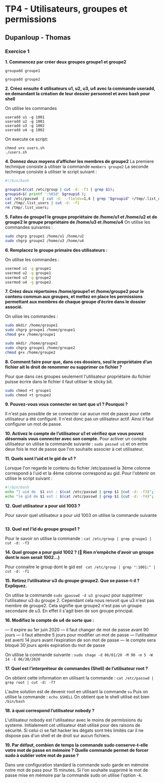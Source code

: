 # TP4 - Utilisateurs, groupes et permissions
## Dupanloup - Thomas

### Exercice 1

__1. Commencez par créer deux groupes groupe1 et groupe2__

```groupadd groupe1```

```groupadd groupe2```

__2. Créez ensuite 4 utilisateurs u1, u2, u3, u4 avec la commande useradd, en demandant la création de
leur dossier personnel et avec bash pour shell__

On utilise les commandes
```
useradd u1 -g 1001
useradd u2 -g 1001
useradd u3 -g 1002
useradd u4 -g 1002
```

On execute ce script: 
```
chmod u+x users.sh
./users.sh
```

__4. Donnez deux moyens d’afficher les membres de groupe2__
La premiere technique consiste à utiliser la commande ``` members groupe2 ```
La seconde technique consiste à utiliser le script suivant : 
```bash 
#!/bin/bash

groupid=$(cat /etc/group | cut -d: -f3 | grep $1);
groupid=$( printf ':%01d' $groupid );
cat /etc/passwd  | cut -d: --fields=1,4 | grep "$groupid" >/tmp/.list_users ;
cat /tmp/.list_users | cut -d: -f1
rm /tmp/.list_users;
```

__5. Faites de groupe1 le groupe propriétaire de /home/u1 et /home/u2 et de groupe2 le groupe propriétaire
de /home/u3 et /home/u4__
On utilise les commandes suivantes : 
```bash
sudo chgrp groupe1 /home/u1 /home/u2
sudo chgrp groupe2 /home/u3 /home/u4
```


__6. Remplacez le groupe primaire des utilisateurs :__ 

On utilise les commandes :
``` bash 
usermod u1 -g groupe1 
usermod u2 -g groupe1 
usermod u3 -g groupe2
usermod u4 -g groupe2
```

__7. Créez deux répertoires /home/groupe1 et /home/groupe2 pour le contenu commun aux groupes, et
mettez en place les permissions permettant aux membres de chaque groupe d’écrire dans le dossier
associé.__

On uilise les commandes : 
```bash 
sudo mkdir /home/groupe1
sudo chgrp groupe1 /home/groupe1
chmod g+x /home/groupe1

sudo mkdir /home/groupe2
sudo chgrp groupe1 /home/groupe2
chmod g+x /home/groupe2
```

__8. Comment faire pour que, dans ces dossiers, seul le propriétaire d’un fichier ait le droit de renommer
ou supprimer ce fichier ?__

Pour que dans ces groupes seulement l'utilisateur propriétaire du fichier puisse écrire dans le fichier il faut utiliser le sticky bit. 
```bash
sudo chmod +t groupe1
sudo chmod +t groupe2
```
__9. Pouvez-vous vous connecter en tant que u1 ? Pourquoi ?__

Il n'est pas possible de se connecter car aucun mot de passe pour cette utilisateur a été configuré. Il n'est donc pas un utilisateur actif. Ainsi il faut configurer un mot de passe. 


__10. Activez le compte de l’utilisateur u1 et vérifiez que vous pouvez désormais vous connecter avec son
compte.__
Pour activer un compte utilisateur on utilise la commande suivante : 
```sudo passwd u1``` et on entre deux fois le mot de passe que l'on souhaite associer à cet utilisateur.


__11. Quels sont l’uid et le gid de u1 ?__

Lorsque l'on regarde le contenu du fichier /etc/passwd la 3ème colonne correspond à l'uid et la 4ème colonne correspond au gid.
Pour l'obtenir on utilise le script suivant : 
```bash
#!/bin/bash
echo "l uid de  $1 est : $(cat /etc/passwd | grep $1 |cut -d: -f3)";
echo "le gid de $1 est : $(cat /etc/passwd | grep $1 |cut -d: -f4)";
```

__12. Quel utilisateur a pour uid 1003 ?__

Pour savoir quel utilisateur a pour uid 1003 on utilise la commande suivante
```bash cat /etc/passwd | cut -d: --fields=1,4 | grep 1003 | cut -d: -f2
```

__13. Quel est l’id du groupe groupe1 ?__

Pour le savoir on utilise la commande : 
``` cat /etc/group | grep groupe1 | cut -d: -f3 ```

__14. Quel groupe a pour guid 1002 ? ( Rien n’empêche d’avoir un groupe dont le nom serait 1002...)__

Pour connaitre le group dont le gid est 
```  cat /etc/group | grep ":1001:" | cut -d: -f1 ``` 

__15. Retirez l’utilisateur u3 du groupe groupe2. Que se passe-t-il ? Expliquez.__

On utilise la commande ```sudo gpasswd -d u3 groupe2``` pour supprimer l'utilisateur u3 du groupe 2.
Cependant cela nous renvoit que u3 n'est pas membre de groupe2.
Cela signifie que groupe2 n'est pas un groupe secondaire de u3. En effet il s'agit bien de son groupe principal. 

__16. Modifiez le compte de u4 de sorte que :__

— il expire au 1er juin 2020
— il faut changer de mot de passe avant 90 jours
— il faut attendre 5 jours pour modifier un mot de passe
— l’utilisateur est averti 14 jours avant l’expiration de son mot de passe
— le compte sera bloqué 30 jours après expiration du mot de passe

On utilise la commande suivante : ```sudo chage -d 06/01/20 -M 90 -m 5 -W 14 -E 06/30/2020 ```

__17. Quel est l’interpréteur de commandes (Shell) de l’utilisateur root ?__

On obtient cette information en utilisant la commande : 
```cat /etc/passwd | grep root | cut -d: -f7```

L'autre solution est de devenir root en utilisant la commande  ```su``` 
Puis on utilise la commande :
```echo $SHELL```
On obtient que le shell utilisé est bien ```/bin/bash```

__18. à quoi correspond l’utilisateur nobody ?__

L'utilisateur nobody est l'utilisateur avec le moins de permissions du systeme. Initialement cet utilisateur était utilisé pour des raisons de sécurité. Si celui ci se fait hacker les dégats sont très limités car il ne dispose pas d'un shell et de droit sur aucun fichiers. 


__19. Par défaut, combien de temps la commande sudo conserve-t-elle votre mot de passe en mémoire ?
Quelle commande permet de forcer sudo à oublier votre mot de passe ?__

Dans une configuration standard la commande sudo garde en mémoire notre mot de pass pour 15 minutes.
Si l'on souhaite supprimé le mot de passe mise en mémoire par la commande sudo on utilise l'option -k. 
